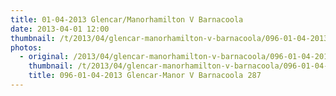 ```yaml
---
title: 01-04-2013 Glencar/Manorhamilton V Barnacoola
date: 2013-04-01 12:00
thumbnail: /t/2013/04/glencar-manorhamilton-v-barnacoola/096-01-04-2013-glencar-manor-v-barnacoola-287.jpg
photos:
  - original: /2013/04/glencar-manorhamilton-v-barnacoola/096-01-04-2013-glencar-manor-v-barnacoola-287.jpg
    thumbnail: /t/2013/04/glencar-manorhamilton-v-barnacoola/096-01-04-2013-glencar-manor-v-barnacoola-287.jpg
    title: 096-01-04-2013 Glencar-Manor V Barnacoola 287
---
```

